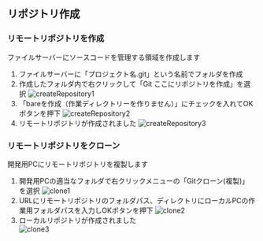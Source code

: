 
## リポジトリ作成
### リモートリポジトリを作成
ファイルサーバーにソースコードを管理する領域を作成します  

1. ファイルサーバーに「プロジェクト名.git」という名前でフォルダを作成
2. 作成したフォルダ内で右クリックして「Git ここにリポジトリを作成」を選択
![createRepository1](./images/createRepository1.png)  
3. 「bareを作成（作業ディレクトリーを作りません）」にチェックを入れてOKボタンを押下
![createRepository2](./images/createRepository2.png)  
4. リモートリポジトリが作成されました
![createRepository3](./images/createRepository3.png)  

### リモートリポジトリをクローン
開発用PCにリモートリポジトリを複製します  

1. 開発用PCの適当なフォルダで右クリックメニューの「Gitクローン(複製)」を選択
![clone1](./images/clone1.png)  
2. URLにリモートリポジトリのフォルダパス、ディレクトリにローカルPCの作業用フォルダパスを入力しOKボタンを押下
![clone2](./images/clone2.png)  
3. ローカルリポジトリが作成されました  
![clone3](./images/clone3.png)  

